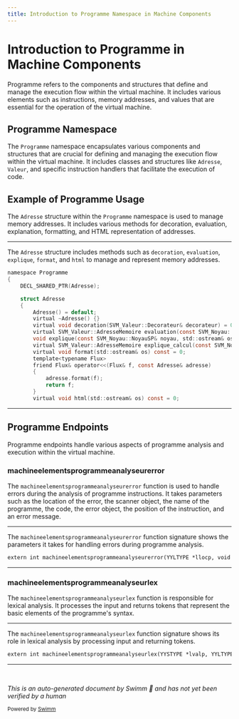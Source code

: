 ```yaml
---
title: Introduction to Programme Namespace in Machine Components
---
```

# Introduction to Programme in Machine Components

Programme refers to the components and structures that define and manage the execution flow within the virtual machine. It includes various elements such as instructions, memory addresses, and values that are essential for the operation of the virtual machine.

## Programme Namespace

The <SwmToken path="src/machine/elements/programme/adresse_programme.h" pos="36:2:2" line-data="namespace Programme">`Programme`</SwmToken> namespace encapsulates various components and structures that are crucial for defining and managing the execution flow within the virtual machine. It includes classes and structures like <SwmToken path="src/machine/elements/programme/adresse_programme.h" pos="38:3:3" line-data="	DECL_SHARED_PTR(Adresse);">`Adresse`</SwmToken>, <SwmToken path="src/machine/elements/programme/adresse_programme.h" pos="28:12:12" line-data="namespace SVM_Valeur = SVM::Machine::Element::Valeur;">`Valeur`</SwmToken>, and specific instruction handlers that facilitate the execution of code.

## Example of Programme Usage

The <SwmToken path="src/machine/elements/programme/adresse_programme.h" pos="38:3:3" line-data="	DECL_SHARED_PTR(Adresse);">`Adresse`</SwmToken> structure within the <SwmToken path="src/machine/elements/programme/adresse_programme.h" pos="36:2:2" line-data="namespace Programme">`Programme`</SwmToken> namespace is used to manage memory addresses. It includes various methods for decoration, evaluation, explanation, formatting, and HTML representation of addresses.

<SwmSnippet path="/src/machine/elements/programme/adresse_programme.h" line="36">

---

The <SwmToken path="src/machine/elements/programme/adresse_programme.h" pos="38:3:3" line-data="	DECL_SHARED_PTR(Adresse);">`Adresse`</SwmToken> structure includes methods such as <SwmToken path="src/machine/elements/programme/adresse_programme.h" pos="44:5:5" line-data="		virtual void decoration(SVM_Valeur::Decorateur&amp; decorateur) = 0;">`decoration`</SwmToken>, <SwmToken path="src/machine/elements/programme/adresse_programme.h" pos="45:7:7" line-data="		virtual SVM_Valeur::AdresseMemoire evaluation(const SVM_Noyau::NoyauSP&amp; ce) const = 0;">`evaluation`</SwmToken>, <SwmToken path="src/machine/elements/programme/adresse_programme.h" pos="46:3:3" line-data="		void explique(const SVM_Noyau::NoyauSP&amp; noyau, std::ostream&amp; os) const;">`explique`</SwmToken>, <SwmToken path="src/machine/elements/programme/adresse_programme.h" pos="48:5:5" line-data="		virtual void format(std::ostream&amp; os) const = 0;">`format`</SwmToken>, and <SwmToken path="src/machine/elements/programme/adresse_programme.h" pos="55:5:5" line-data="		virtual void html(std::ostream&amp; os) const = 0;">`html`</SwmToken> to manage and represent memory addresses.

```c
namespace Programme
{
	DECL_SHARED_PTR(Adresse);

	struct Adresse
	{
		Adresse() = default;
		virtual ~Adresse() {}
		virtual void decoration(SVM_Valeur::Decorateur& decorateur) = 0;
		virtual SVM_Valeur::AdresseMemoire evaluation(const SVM_Noyau::NoyauSP& ce) const = 0;
		void explique(const SVM_Noyau::NoyauSP& noyau, std::ostream& os) const;
		virtual SVM_Valeur::AdresseMemoire explique_calcul(const SVM_Noyau::NoyauSP& noyau, SVM_Valeur::ArbreSubstitutionSP& arbre) const = 0;
		virtual void format(std::ostream& os) const = 0;
		template<typename Flux>
		friend Flux& operator<<(Flux& f, const Adresse& adresse)
		{
			adresse.format(f);
			return f;
		}
		virtual void html(std::ostream& os) const = 0;
```

---

</SwmSnippet>

## Programme Endpoints

Programme endpoints handle various aspects of programme analysis and execution within the virtual machine.

### machineelementsprogrammeanalyseurerror

The <SwmToken path="src/machine/elements/programme/analyseur/analyseur.syn.ypp" pos="26:4:4" line-data="extern int machineelementsprogrammeanalyseurerror(YYLTYPE *llocp, void *scanner, const std::string&amp; nom, SVM_Valeur::CodeSP&amp; code, SVM_Valeur::InterruptionSP&amp; erreur, const SVM_Valeur::PositionInstructionSP&amp; position, std::string mesg);">`machineelementsprogrammeanalyseurerror`</SwmToken> function is used to handle errors during the analysis of programme instructions. It takes parameters such as the location of the error, the scanner object, the name of the programme, the code, the error object, the position of the instruction, and an error message.

<SwmSnippet path="/src/machine/elements/programme/analyseur/analyseur.syn.ypp" line="26">

---

The <SwmToken path="src/machine/elements/programme/analyseur/analyseur.syn.ypp" pos="26:4:4" line-data="extern int machineelementsprogrammeanalyseurerror(YYLTYPE *llocp, void *scanner, const std::string&amp; nom, SVM_Valeur::CodeSP&amp; code, SVM_Valeur::InterruptionSP&amp; erreur, const SVM_Valeur::PositionInstructionSP&amp; position, std::string mesg);">`machineelementsprogrammeanalyseurerror`</SwmToken> function signature shows the parameters it takes for handling errors during programme analysis.

```ypp
extern int machineelementsprogrammeanalyseurerror(YYLTYPE *llocp, void *scanner, const std::string& nom, SVM_Valeur::CodeSP& code, SVM_Valeur::InterruptionSP& erreur, const SVM_Valeur::PositionInstructionSP& position, std::string mesg);
```

---

</SwmSnippet>

### machineelementsprogrammeanalyseurlex

The <SwmToken path="src/machine/elements/programme/analyseur/analyseur.syn.ypp" pos="27:4:4" line-data="extern int machineelementsprogrammeanalyseurlex(YYSTYPE *lvalp, YYLTYPE *llocp, void *scanner);">`machineelementsprogrammeanalyseurlex`</SwmToken> function is responsible for lexical analysis. It processes the input and returns tokens that represent the basic elements of the programme's syntax.

<SwmSnippet path="/src/machine/elements/programme/analyseur/analyseur.syn.ypp" line="27">

---

The <SwmToken path="src/machine/elements/programme/analyseur/analyseur.syn.ypp" pos="27:4:4" line-data="extern int machineelementsprogrammeanalyseurlex(YYSTYPE *lvalp, YYLTYPE *llocp, void *scanner);">`machineelementsprogrammeanalyseurlex`</SwmToken> function signature shows its role in lexical analysis by processing input and returning tokens.

```ypp
extern int machineelementsprogrammeanalyseurlex(YYSTYPE *lvalp, YYLTYPE *llocp, void *scanner);
```

---

</SwmSnippet>

&nbsp;

*This is an auto-generated document by Swimm 🌊 and has not yet been verified by a human*

<SwmMeta version="3.0.0" repo-id="Z2l0aHViJTNBJTNBc3ZtLTIuNy4yMDI0MTEwNyUzQSUzQVN3aW1tLURlbW8=" repo-name="svm-2.7.20241107"><sup>Powered by [Swimm](/)</sup></SwmMeta>
